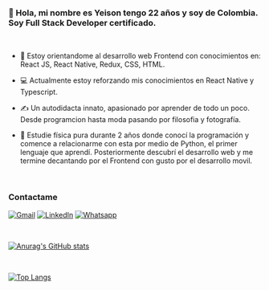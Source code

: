 ### 👋 Hola, mi nombre es Yeison tengo 22 años y soy de Colombia. Soy Full Stack Developer certificado.

<br>

- 🎨 Estoy orientandome al desarrollo web Frontend con conocimientos en: React JS, React Native, Redux, CSS, HTML.

- 💻 Actualmente estoy reforzando mis conocimientos en React Native y Typescript.

- ✍️ Un autodidacta innato, apasionado por aprender de todo un poco. Desde programcion hasta moda pasando por filosofia y fotografía.

- 🥼 Estudie física pura durante 2 años donde conocí la programación y comence a relacionarme con esta por medio de Python, el primer lenguaje que aprendí. Posteriormente descubrí el desarrollo web y me termine decantando por el Frontend con gusto por el desarrollo movil.

<br>

### Contactame

<a href="mailto:yeisonvillegas07@gmail.com"><img img src="https://img.shields.io/badge/gmail-%23EA4335.svg?style=plastic&logo=gmail&logoColor=white" alt="Gmail"/></a>
<a href="https://www.linkedin.com/in/yeisonvillegas/"><img src="https://img.shields.io/badge/linkedin-%230A66C2.svg?style=plastic&logo=linkedin&logoColor=white" alt="LinkedIn"/></a>
<a href="https://wa.link/pfzds1"><img src="https://img.shields.io/badge/whatsapp-%2325D366.svg?style=plastic&logo=whatsapp&logoColor=white" alt="Whatsapp"/></a>

<br>

[![Anurag's GitHub stats](https://github-readme-stats.vercel.app/api?username=soyeison&show_icons=true&theme=dark)](https://github.com/anuraghazra/github-readme-stats) 

<br>

[![Top Langs](https://github-readme-stats.vercel.app/api/top-langs/?username=soyeison&layout=compact)](https://github.com/anuraghazra/github-readme-stats)





<!--
**soyeison/soyeison** is a ✨ _special_ ✨ repository because its `README.md` (this file) appears on your GitHub profile.

Here are some ideas to get you started:

- 🔭 I’m currently working on ...
- 🌱 I’m currently learning ...
- 👯 I’m looking to collaborate on ...
- 🤔 I’m looking for help with ...
- 💬 Ask me about ...
- 📫 How to reach me: ...
- 😄 Pronouns: ...
- ⚡ Fun fact: ...
-->

